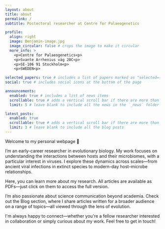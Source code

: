 ```yaml
---
layout: about
title: about
permalink: /
subtitle: Postoctoral researcher at Centre for Palaeogenetics

profile:
  align: right
  image: Benjamin-image.jpg
  image_circular: false # crops the image to make it circular
  more_info: >
    <p>Centre for Palaeogenetics<p>
    <p>Svante Arrhenius väg 20C<p>
    <p>SE-106 91 Stockholm<p>
    <p>SWEDEN<p>

selected_papers: true # includes a list of papers marked as "selected={true}"
social: true # includes social icons at the bottom of the page

announcements:
  enabled: true # includes a list of news items
  scrollable: true # adds a vertical scroll bar if there are more than 3 news items
  limit: 5 # leave blank to include all the news in the `_news` folder

latest_posts:
  enabled: true
  scrollable: true # adds a vertical scroll bar if there are more than 3 new posts items
  limit: 3 # leave blank to include all the blog posts
---
```


Welcome to my personal webpage :slightly_smiling_face:

I’m an early-career researcher in evolutionary biology. My work focuses on understanding the interactions between hosts and their microbiomes, with a particular interest in viruses. I explore these dynamics across scales—from ancient viral infections in extinct species to modern-day host–microbe relationships.

Here, you can learn more about my research. All articles are available as PDFs—just click on them to access the full version.

I’m also passionate about science communication beyond academia. Check out the Blog section, where I share articles written for a broader audience on a range of topics—all viewed through the lens of evolution.

I'm always happy to connect—whether you're a fellow researcher interested in collaboration or simply curious about my work. Feel free to get in touch!



